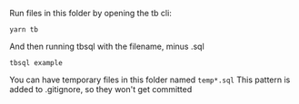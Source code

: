 Run files in this folder by opening the tb cli:

`yarn tb`

And then running tbsql with the filename, minus .sql

`tbsql example`

You can have temporary files in this folder named `temp*.sql`
This pattern is added to .gitignore, so they won't get committed